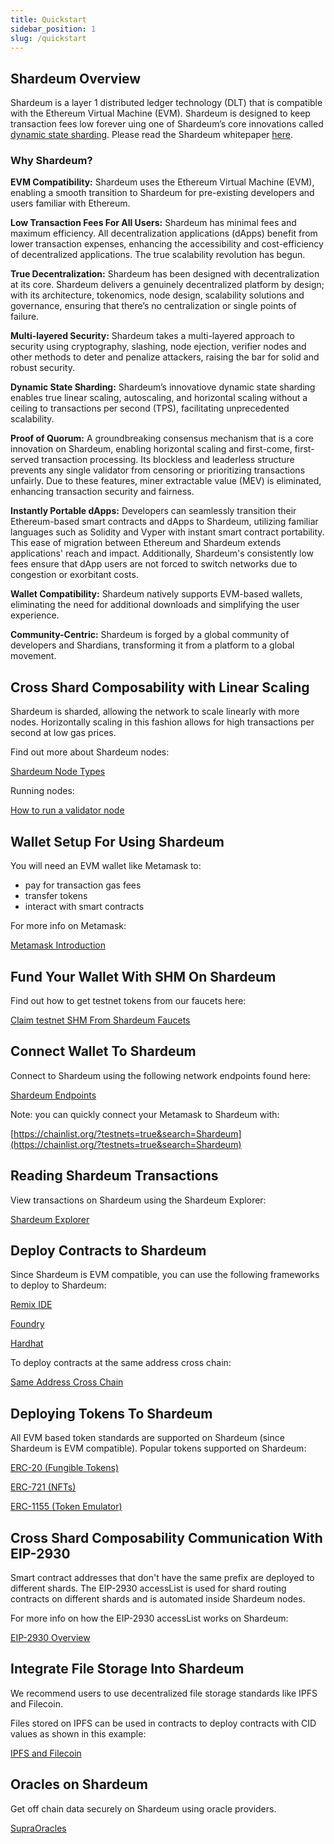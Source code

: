 ```yaml
---
title: Quickstart
sidebar_position: 1
slug: /quickstart
---
```





## Shardeum Overview


Shardeum is a layer 1 distributed ledger technology (DLT) that is compatible with the Ethereum Virtual Machine (EVM). Shardeum is designed to keep transaction fees low forever uing one of Shardeum’s core 
innovations called [dynamic state sharding](https://docs.shardeum.org/introduction/dynamicstatesharding). Please read the Shardeum whitepaper [here](https://docs.shardeum.org/whitepaper/).

### Why Shardeum?

**EVM Compatibility:** Shardeum uses the Ethereum Virtual Machine (EVM), enabling a smooth transition to Shardeum for pre-existing developers and users familiar with Ethereum.

**Low Transaction Fees For All Users:** Shardeum has minimal fees and maximum efficiency. All decentralization applications (dApps) benefit from lower transaction expenses, enhancing the accessibility 
and cost-efficiency of decentralized applications. The true scalability revolution has begun. 

**True Decentralization:** Shardeum has been designed with decentralization at its core. Shardeum delivers a genuinely decentralized platform by design; with its architecture, tokenomics, node design, 
scalability solutions and governance, ensuring that there’s no centralization or single points of failure.

**Multi-layered Security:** Shardeum takes a multi-layered approach to security using cryptography, slashing, node ejection, verifier nodes and other methods to deter and penalize attackers, 
raising the bar for solid and robust security.

**Dynamic State Sharding:** Shardeum’s innovatiove dynamic state sharding enables true linear scaling, autoscaling, and horizontal scaling without a ceiling to transactions per second (TPS), 
facilitating unprecedented scalability.

**Proof of Quorum:** A groundbreaking consensus mechanism that is a core innovation on Shardeum, enabling horizontal scaling and first-come, first-served transaction processing. 
Its blockless and leaderless structure prevents any single validator from censoring or prioritizing transactions unfairly. Due to these features, miner extractable value (MEV) is eliminated, 
enhancing transaction security and fairness.

**Instantly Portable dApps:** Developers can seamlessly transition their Ethereum-based smart contracts and dApps to Shardeum, utilizing familiar languages such as Solidity and Vyper 
with instant smart contract portability. This ease of migration between Ethereum and Shardeum extends applications' reach and impact. Additionally, Shardeum's consistently low fees 
ensure that dApp users are not forced to switch networks due to congestion or exorbitant costs.

**Wallet Compatibility:** Shardeum natively supports EVM-based wallets, eliminating the need for additional downloads and simplifying the user experience.

**Community-Centric:** Shardeum is forged by a global community of developers and Shardians, transforming it from a platform to a global movement.


## Cross Shard Composability with Linear Scaling

Shardeum is sharded, allowing the network to scale linearly with more nodes.
Horizontally scaling in this fashion allows for high transactions per second at low gas prices.

Find out more about Shardeum nodes:

[Shardeum Node Types](/node/types)

Running nodes:

[How to run a validator node](/Node/Run/Validator)

## Wallet Setup For Using Shardeum

You will need an EVM wallet like Metamask to:

- pay for transaction gas fees
- transfer tokens
- interact with smart contracts

For more info on Metamask:

[Metamask Introduction](/wallets/MetaMask/introduction)

## Fund Your Wallet With SHM On Shardeum

Find out how to get testnet tokens from our faucets here:

[Claim testnet SHM From Shardeum Faucets](/faucet/claim)

## Connect Wallet To Shardeum

Connect to Shardeum using the following network endpoints found here:

[Shardeum Endpoints](/network/endpoints)

Note: you can quickly connect your Metamask to Shardeum with:

[https://chainlist.org/?testnets=true&search=Shardeum](https://chainlist.org/?testnets=true&search=Shardeum)

## Reading Shardeum Transactions

View transactions on Shardeum using the Shardeum Explorer:

[Shardeum Explorer](/network/explorer)

## Deploy Contracts to Shardeum

Since Shardeum is EVM compatible, you can use the following frameworks to deploy to Shardeum:

[Remix IDE](/smart-contracts/deploy/remix)

[Foundry](/smart-contracts/deploy/foundry)

[Hardhat](/smart-contracts/deploy/hardhat)



To deploy contracts at the same address cross chain:

[Same Address Cross Chain](/smart-contracts/deploy/same-address)

## Deploying Tokens To Shardeum

All EVM based token standards are supported on Shardeum (since Shardeum is EVM compatible).
Popular tokens supported on Shardeum:

[ERC-20 (Fungible Tokens)](/smart-contracts/tokens/ERC-20)

[ERC-721 (NFTs)](/smart-contracts/tokens/ERC-721)

[ERC-1155 (Token Emulator)](/smart-contracts/tokens/ERC-1155)

## Cross Shard Composability Communication With EIP-2930

Smart contract addresses that don't have the same prefix are deployed to different shards.
The EIP-2930 accessList is used for shard routing contracts on different shards and is automated inside Shardeum nodes.

For more info on how the EIP-2930 accessList works on Shardeum:

[EIP-2930 Overview](/smart-contracts/eip-2930/multicall-contract)

## Integrate File Storage Into Shardeum

We recommend users to use decentralized file storage standards like IPFS and Filecoin.

Files stored on IPFS can be used in contracts to deploy contracts with CID values as shown in this example:

[IPFS and Filecoin](/storage/ipfs-and-filecoin)

## Oracles on Shardeum

Get off chain data securely on Shardeum using oracle providers.

[SupraOracles](/oracles/supraoracles)
